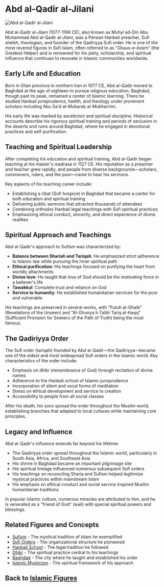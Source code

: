 # Abd al-Qadir al-Jilani

![Abd al-Qadir al-Jilani](../../images/abd_al_qadir.jpg)

Abd al-Qadir al-Jilani (1077-1166 CE), also known as Muhyi ad-Din Abu Muhammad Abd al-Qadir al-Jilani, was a Persian Hanbali preacher, Sufi sheikh, theologian, and founder of the Qadiriyya Sufi order. He is one of the most revered figures in Sufi Islam, often referred to as "Ghaus-e-Azam" (the Greatest Helper) and is renowned for his piety, scholarship, and spiritual influence that continues to resonate in Islamic communities worldwide.

## Early Life and Education

Born in Gilan province in northern Iran in 1077 CE, Abd al-Qadir moved to Baghdad at the age of eighteen to pursue religious education. Baghdad, though past its peak, remained a center of Islamic learning. There he studied Hanbali jurisprudence, hadith, and theology under prominent scholars including Abu Sa'd al-Mubarak al-Mukharrimi.

His early life was marked by asceticism and spiritual discipline. Historical accounts describe his rigorous spiritual training and periods of seclusion in the deserts and ruins around Baghdad, where he engaged in devotional practices and self-purification.

## Teaching and Spiritual Leadership

After completing his education and spiritual training, Abd al-Qadir began teaching at his master's madrasa in 1127 CE. His reputation as a preacher and teacher grew rapidly, and people from diverse backgrounds—scholars, commoners, rulers, and the poor—came to hear his sermons.

Key aspects of his teaching career include:

- Establishing a ribat (Sufi hospice) in Baghdad that became a center for both education and spiritual training
- Delivering public sermons that attracted thousands of attendees
- Combining orthodox Hanbali legal teachings with Sufi spiritual practices
- Emphasizing ethical conduct, sincerity, and direct experience of divine realities

## Spiritual Approach and Teachings

Abd al-Qadir's approach to Sufism was characterized by:

- **Balance between Shariah and Tariqah**: He emphasized strict adherence to Islamic law while pursuing the inner spiritual path
- **Ethical purification**: His teachings focused on purifying the heart from worldly attachments
- **Divine love**: He taught that love of God should be the motivating force in a believer's life
- **Tawakkul**: Complete trust and reliance on God
- **Service to humanity**: He established humanitarian services for the poor and vulnerable

His teachings are preserved in several works, with "Futuh al-Ghaib" (Revelations of the Unseen) and "Al-Ghunya li-Talibi Tariq al-Haqq" (Sufficient Provision for Seekers of the Path of Truth) being the most famous.

## The Qadiriyya Order

The Sufi order (tariqah) founded by Abd al-Qadir—the Qadiriyya—became one of the oldest and most widespread Sufi orders in the Islamic world. Key characteristics of the order include:

- Emphasis on dhikr (remembrance of God) through recitation of divine names
- Adherence to the Hanbali school of Islamic jurisprudence
- Incorporation of silent and vocal forms of meditation
- Stress on ethical development and service to creation
- Accessibility to people from all social classes

After his death, his sons spread the order throughout the Muslim world, establishing branches that adapted to local cultures while maintaining core principles.

## Legacy and Influence

Abd al-Qadir's influence extends far beyond his lifetime:

- The Qadiriyya order spread throughout the Islamic world, particularly in South Asia, Africa, and Southeast Asia
- His shrine in Baghdad became an important pilgrimage site
- His spiritual lineage influenced numerous subsequent Sufi orders
- His teachings on reconciling Sharia and Sufism helped legitimize mystical practices within mainstream Islam
- His emphasis on ethical conduct and social service inspired Muslim humanitarian traditions

In popular Islamic culture, numerous miracles are attributed to him, and he is venerated as a "friend of God" (wali) with special spiritual powers and blessings.

## Related Figures and Concepts

- [Sufism](../denominations/sufism_origins.md) - The mystical tradition of Islam he exemplified
- [Sufi Orders](../denominations/tariqas.md) - The organizational structure he pioneered
- [Hanbali School](../denominations/hanbali.md) - The legal tradition he followed
- [Dhikr](../practices/dhikr.md) - The spiritual practice central to his teachings
- [Baghdad](../history/baghdad.md) - The city where he taught and established his order
- [Islamic Mysticism](../denominations/sufi_concepts.md) - The spiritual framework of his approach

## Back to [Islamic Figures](./README.md)
